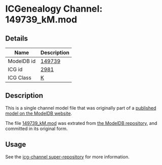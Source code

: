 # ICGenealogy Channel: 149739\_kM.mod

## Details

Name | Description
---- | -----------
ModelDB id | [149739](http://senselab.med.yale.edu/ModelDB/ShowModel.cshtml?model=149739)
ICG id | [2981](http://icg.neurotheory.ox.ac.uk/channels/1/2981)
ICG Class | [K](http://icg.neurotheory.ox.ac.uk/channels/1)

## Description

This is a single channel model file that was originally part of a [published model on the ModelDB website](http://senselab.med.yale.edu/mModelDB/ShowModel.cshtml?model=149739).

The file [149739\_kM.mod](149739_kM.mod) was extrated from [the ModelDB repository](http://senselab.med.yale.edu/ModelDB/ShowModel.cshtml?model=149739), and committed in its original form.

## Usage

See the [icg-channel super-repository](https://github.com/icgenealogy/icg-channels) for more information.